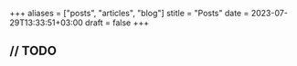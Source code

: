 +++
aliases = ["posts", "articles", "blog"]
stitle = "Posts"
date = 2023-07-29T13:33:51+03:00
draft = false
+++

## // TODO